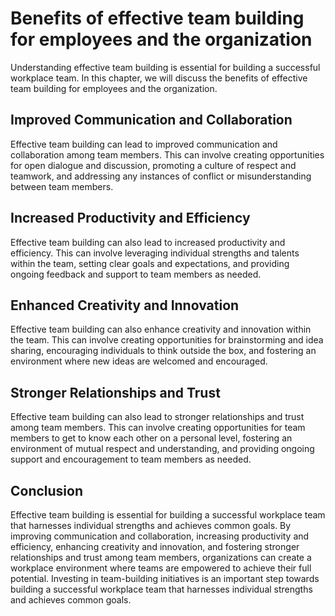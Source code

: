 Benefits of effective team building for employees and the organization
========================================================================================================================

Understanding effective team building is essential for building a successful workplace team. In this chapter, we will discuss the benefits of effective team building for employees and the organization.

Improved Communication and Collaboration
----------------------------------------

Effective team building can lead to improved communication and collaboration among team members. This can involve creating opportunities for open dialogue and discussion, promoting a culture of respect and teamwork, and addressing any instances of conflict or misunderstanding between team members.

Increased Productivity and Efficiency
-------------------------------------

Effective team building can also lead to increased productivity and efficiency. This can involve leveraging individual strengths and talents within the team, setting clear goals and expectations, and providing ongoing feedback and support to team members as needed.

Enhanced Creativity and Innovation
----------------------------------

Effective team building can also enhance creativity and innovation within the team. This can involve creating opportunities for brainstorming and idea sharing, encouraging individuals to think outside the box, and fostering an environment where new ideas are welcomed and encouraged.

Stronger Relationships and Trust
--------------------------------

Effective team building can also lead to stronger relationships and trust among team members. This can involve creating opportunities for team members to get to know each other on a personal level, fostering an environment of mutual respect and understanding, and providing ongoing support and encouragement to team members as needed.

Conclusion
----------

Effective team building is essential for building a successful workplace team that harnesses individual strengths and achieves common goals. By improving communication and collaboration, increasing productivity and efficiency, enhancing creativity and innovation, and fostering stronger relationships and trust among team members, organizations can create a workplace environment where teams are empowered to achieve their full potential. Investing in team-building initiatives is an important step towards building a successful workplace team that harnesses individual strengths and achieves common goals.
